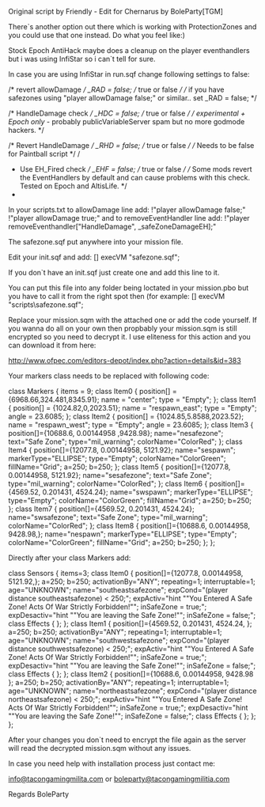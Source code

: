 Original script by Friendly -
Edit for Chernarus by BoleParty[TGM]

There`s another option out there which is working with ProtectionZones and you could use that one instead. Do what you feel like:)


Stock Epoch AntiHack maybe does a cleanup on the player eventhandlers but i was using InfiStar so i can`t tell for sure.

In case you are using InfiStar in run.sqf change following settings to false:

/*  revert allowDamage   */ _RAD = false; /* true or false */ /* if you have safezones using "player allowDamage false;" or similar.. set _RAD = false; */

/*  HandleDamage check   */ _HDC = false; /* true or false */ /* *experimental + Epoch only* - probably publicVariableServer spam but no more godmode hackers. */

/*  Revert HandleDamage  */ _RHD = false; /* true or false */ /* Needs to be  false  for Paintball script */
/
*  Use EH_Fired check   */ _EHF = false; /* true or false */ /* Some mods revert the EventHandlers by default and can cause problems with this check. Tested on Epoch and AltisLife.  */
*

In your scripts.txt to allowDamage line add: !"player allowDamage false;" !"player allowDamage true;" and
to removeEventHandler line add: !"player removeEventhandler["HandleDamage", _safeZoneDamageEH];"

The safezone.sqf put anywhere into your mission file.

Edit your init.sqf and add: [] execVM "safezone.sqf";

If you don`t have an init.sqf just create one and add this line to it.

You can put this file into any folder being loctated in your mission.pbo but you have to call it from the right spot then (for example: [] execVM "scripts\safezone.sqf";

Replace your mission.sqm with the attached one or add the code yourself. If you wanna do all on your own then propbably your mission.sqm is still encrypted so you need to decrypt it. I use eliteness for this action and you can download it from here:

http://www.ofpec.com/editors-depot/index.php?action=details&id=383


Your markers class needs to be replaced with following code:

 class Markers
 {
  items = 9;
  class Item0
  {
   position[] = {6968.66,324.481,8345.91};
   name = "center";
   type = "Empty";
  };
  class Item1
  {
   position[] = {1024.82,0,2023.51};
   name = "respawn_east";
   type = "Empty";
   angle = 23.6085;
  };
  class Item2
  {
   position[] = {1024.85,5.8588,2023.52};
   name = "respawn_west";
   type = "Empty";
   angle = 23.6085;
  };
  class Item3
		{
			position[]={10688.6, 0.00144958 ,9428.98};
			name="nesafezone";
			text="Safe Zone";
			type="mil_warning";
			colorName="ColorRed";
		};
		class Item4
		{
			position[]={12077.8, 0.00144958, 5121.92};
			name="sespawn";
			markerType="ELLIPSE";
			type="Empty";
			colorName="ColorGreen";
			fillName="Grid";
			a=250;
			b=250;
		};
		class Item5
		{
			position[]={12077.8, 0.00144958, 5121.92};
			name="sesafezone";
			text="Safe Zone";
			type="mil_warning";
			colorName="ColorRed";
		};
		class Item6
		{
			position[]={4569.52,  0.201431, 4524.24};
			name="swspawn";
			markerType="ELLIPSE";
			type="Empty";
			colorName="ColorGreen";
			fillName="Grid";
			a=250;
			b=250;
		};
		class Item7
		{
			position[]={4569.52, 0.201431, 4524.24};
			name="swsafezone";
			text="Safe Zone";
			type="mil_warning";
			colorName="ColorRed";
		};
		class Item8
		{
			position[]={10688.6, 0.00144958, 9428.98,};
			name="nespawn";
			markerType="ELLIPSE";
			type="Empty";
			colorName="ColorGreen";
			fillName="Grid";
			a=250;
			b=250;
		};
    };
    
Directly after your class Markers add:

 class Sensors
	{
		items=3;
		class Item0
		{
			position[]={12077.8, 0.00144958, 5121.92,};
			a=250;
			b=250;
			activationBy="ANY";
			repeating=1;
			interruptable=1;
			age="UNKNOWN";
			name="southeastsafezone";
			expCond="(player distance southeastsafezone) < 250;";
			expActiv="hint ""You Entered A Safe Zone! Acts Of War Strictly Forbidden!"";  inSafeZone = true;";
			expDesactiv="hint ""You are leaving the Safe Zone!""; inSafeZone = false;";
			class Effects
			{
			};
		};
		class Item1
		{
			position[]={4569.52, 0.201431, 4524.24, };
			a=250;
			b=250;
			activationBy="ANY";
			repeating=1;
			interruptable=1;
			age="UNKNOWN";
			name="southwestsafezone";
			expCond="(player distance southwestsafezone) < 250;";
			expActiv="hint ""You Entered A Safe Zone! Acts Of War Strictly Forbidden!""; inSafeZone = true;";
			expDesactiv="hint ""You are leaving the Safe Zone!""; inSafeZone = false;";
			class Effects
			{
			};
		};
		class Item2
		{
			position[]={10688.6, 0.00144958, 9428.98 };
			a=250;
			b=250;
			activationBy="ANY";
			repeating=1;
			interruptable=1;
			age="UNKNOWN";
			name="northeastsafezone";
			expCond="(player distance northeastsafezone) < 250;";
			expActiv="hint ""You Entered A Safe Zone! Acts Of War Strictly Forbidden!""; inSafeZone = true;";
			expDesactiv="hint ""You are leaving the Safe Zone!""; inSafeZone = false;";
			class Effects
			{
			};
		};
	};



After your changes you don`t need to encrypt the file again as the server will read the decrypted mission.sqm without any issues.

In case you need help with installation process just contact me:

info@tacongamingmilita.com or boleparty@tacongamingmilitia.com

Regards
BoleParty
